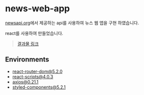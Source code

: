 # news-web-app

[newsapi.org](https://newsapi.org/)에서 제공하는 api를 사용하여 뉴스 웹 앱을 구현 하였습니다.

react를 사용하여 만들었습니다.

> [결과물 링크](https://github.com/twozeronine/news-web-app)

## Environments

- react-router-dom@5.2.0
- react-scripts@4.0.3
- axios@0.21.1
- styled-components@5.2.1
